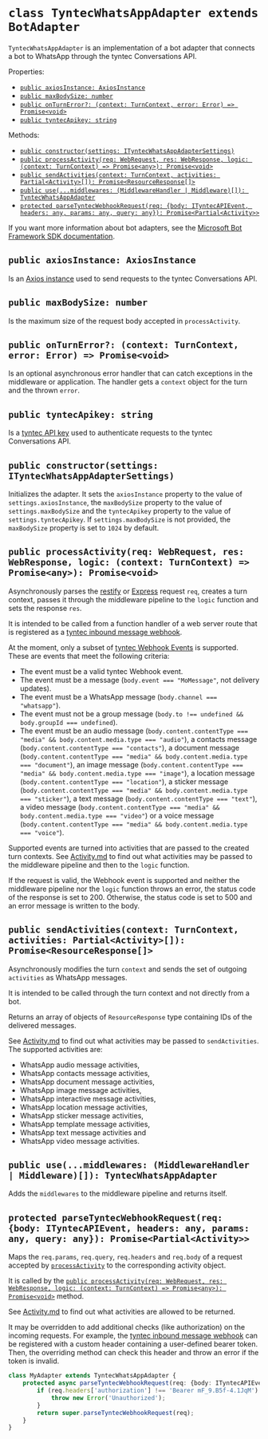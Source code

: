 # `class TyntecWhatsAppAdapter extends BotAdapter`

`TyntecWhatsAppAdapter` is an implementation of a bot adapter that connects a
bot to WhatsApp through the tyntec Conversations API.

Properties:
* [`public axiosInstance: AxiosInstance`](#public-axiosinstance-axiosinstance)
* [`public maxBodySize: number`](#public-maxbodysize-number)
* [`public onTurnError?: (context: TurnContext, error: Error) => Promise<void>`](#public-onturnerror-context-turncontext-error-error--promisevoid)
* [`public tyntecApikey: string`](#public-tyntecapikey-string)

Methods:
* [`public constructor(settings: ITyntecWhatsAppAdapterSettings)`](#public-constructorsettings-ityntecwhatsappadaptersettings)
* [`public processActivity(req: WebRequest, res: WebResponse, logic: (context: TurnContext) => Promise<any>): Promise<void>`](#public-processactivityreq-webrequest-res-webresponse-logic-context-turncontext--promiseany-promisevoid)
* [`public sendActivities(context: TurnContext, activities: Partial<Activity>[]): Promise<ResourceResponse[]>`](#public-sendactivitiescontext-turncontext-activities-partialactivity-promiseresourceresponse)
* [`public use(...middlewares: (MiddlewareHandler | Middleware)[]): TyntecWhatsAppAdapter`](#public-usemiddlewares-middlewarehandler--middleware-tyntecwhatsappadapter)
* [`protected parseTyntecWebhookRequest(req: {body: ITyntecAPIEvent, headers: any, params: any, query: any}): Promise<Partial<Activity>>`](#protected-parsetyntecwebhookrequestreq-body-ityntecapievent-headers-any-params-any-query-any-promisepartialactivity)

If you want more information about bot adapters, see the [Microsoft Bot Framework SDK documentation](https://docs.microsoft.com/en-us/azure/bot-service/index-bf-sdk).


## `public axiosInstance: AxiosInstance`

Is an [Axios instance](https://github.com/axios/axios) used to send requests to
the tyntec Conversations API.


## `public maxBodySize: number`

Is the maximum size of the request body accepted in `processActivity`.


## `public onTurnError?: (context: TurnContext, error: Error) => Promise<void>`

Is an optional asynchronous error handler that can catch exceptions in the
middleware or application. The handler gets a `context` object for the turn and
the thrown `error`.


## `public tyntecApikey: string`

Is a [tyntec API key](https://www.tyntec.com/docs/faq-whatsapp-business-onboarding-how-can-i-get-api-key-setup-my-whatsapp-business-account)
used to authenticate requests to the tyntec Conversations API.


## `public constructor(settings: ITyntecWhatsAppAdapterSettings)`

Initializes the adapter. It sets the `axiosInstance` property to the value of
`settings.axiosInstance`, the `maxBodySize` property to the value of
`settings.maxBodySize` and the `tyntecApikey` property to the value of
`settings.tyntecApikey`. If `settings.maxBodySize` is not provided, the
`maxBodySize` property is set to `1024` by default.


## `public processActivity(req: WebRequest, res: WebResponse, logic: (context: TurnContext) => Promise<any>): Promise<void>`

Asynchronously parses the [restify](http://restify.com/) or
[Express](http://expressjs.com/) request `req`, creates a turn context, passes
it through the middleware pipeline to the `logic` function and sets the
response `res`.

It is intended to be called from a function handler of a web server route that
is registered as a [tyntec inbound message webhook](https://www.tyntec.com/docs/docs-center-whatsapp-business-api-overview).

At the moment, only a subset of [tyntec Webhook Events](https://api.tyntec.com/reference/conversations/current.html)
is supported. These are events that meet the following criteria:

* The event must be a valid tyntec Webhook event.
* The event must be a message (`body.event === "MoMessage"`, not delivery updates).
* The event must be a WhatsApp message (`body.channel === "whatsapp"`).
* The event must not be a group message (`body.to !== undefined && body.groupId === undefined`).
* The event must be an audio message (`body.content.contentType === "media" && body.content.media.type === "audio"`),
  a contacts message (`body.content.contentType === "contacts"`),
  a document message (`body.content.contentType === "media" && body.content.media.type === "document"`),
  an image message (`body.content.contentType === "media" && body.content.media.type === "image"`),
  a location message (`body.content.contentType === "location"`),
  a sticker message (`body.content.contentType === "media" && body.content.media.type === "sticker"`),
  a text message (`body.content.contentType === "text"`),
  a video message (`body.content.contentType === "media" && body.content.media.type === "video"`) or
  a voice message (`body.content.contentType === "media" && body.content.media.type === "voice"`).

Supported events are turned into activities that are passed to the created turn
contexts. See [Activity.md](./Activity.md) to find out what activities may be
passed to the middleware pipeline and then to the `logic` function.

If the request is valid, the Webhook event is supported and neither the
middleware pipeline nor the `logic` function throws an error, the status code
of the response is set to 200. Otherwise, the status code is set to 500 and an
error message is written to the body.


## `public sendActivities(context: TurnContext, activities: Partial<Activity>[]): Promise<ResourceResponse[]>`

Asynchronously modifies the turn `context` and sends the set of outgoing
`activities` as WhatsApp messages.

It is intended to be called through the turn context and not directly from a
bot.

Returns an array of objects of `ResourceResponse` type containing IDs of the
delivered messages.

See [Activity.md](./Activity.md) to find out what activities may be passed to
`sendActivities`. The supported activities are:

* WhatsApp audio message activities,
* WhatsApp contacts message activities,
* WhatsApp document message activities,
* WhatsApp image message activities,
* WhatsApp interactive message activities,
* WhatsApp location message activities,
* WhatsApp sticker message activities,
* WhatsApp template message activities,
* WhatsApp text message activities and
* WhatsApp video message activities.


## `public use(...middlewares: (MiddlewareHandler | Middleware)[]): TyntecWhatsAppAdapter`

Adds the `middlewares` to the middleware pipeline and returns itself.


## `protected parseTyntecWebhookRequest(req: {body: ITyntecAPIEvent, headers: any, params: any, query: any}): Promise<Partial<Activity>>`

Maps the `req.params`, `req.query`, `req.headers` and `req.body` of a request
accepted by [`processActivity`](#public-processactivityreq-webrequest-res-webresponse-logic-context-turncontext--promiseany-promisevoid)
to the corresponding activity object.

It is called by the [`public processActivity(req: WebRequest, res: WebResponse, logic: (context: TurnContext) => Promise<any>): Promise<void>`](#public-processactivityreq-webrequest-res-webresponse-logic-context-turncontext--promiseany-promisevoid)
method.

See [Activity.md](./Activity.md) to find out what activities are allowed to be
returned.

It may be overridden to add additional checks (like authorization) on the
incoming requests. For example, the [tyntec inbound message webhook](https://www.tyntec.com/docs/docs-center-whatsapp-business-api-overview)
can be registered with a custom header containing a user-defined bearer token.
Then, the overriding method can check this header and throw an error if the
token is invalid.

```typescript
class MyAdapter extends TyntecWhatsAppAdapter {
    protected async parseTyntecWebhookRequest(req: {body: ITyntecAPIEvent, headers: any, params: any, query: any}): Promise<Partial<Activity>> {
        if (req.headers['authorization'] !== 'Bearer mF_9.B5f-4.1JqM') {
            throw new Error('Unauthorized');
        }
        return super.parseTyntecWebhookRequest(req);
    }
}
```
